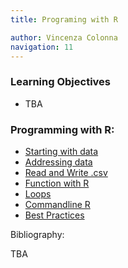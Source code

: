 ```yaml
---
title: Programing with R 

author: Vincenza Colonna  
navigation: 11
---
```


### Learning Objectives 

* TBA 


### Programming with R:

- [Starting with data](./01-starting-with-data.html)
- [Addressing data](./01-supp-addressing-data.html)
- [Read and Write .csv](./01-supp-read-write-csv.html)
- [Function with R](./02-func-R.html)
- [Loops](./03-loops-R.html)
- [Commandline R ](./05-cmdline.html)
- [Best Practices](./06-best-practices-R.html)


Bibliography:

TBA
